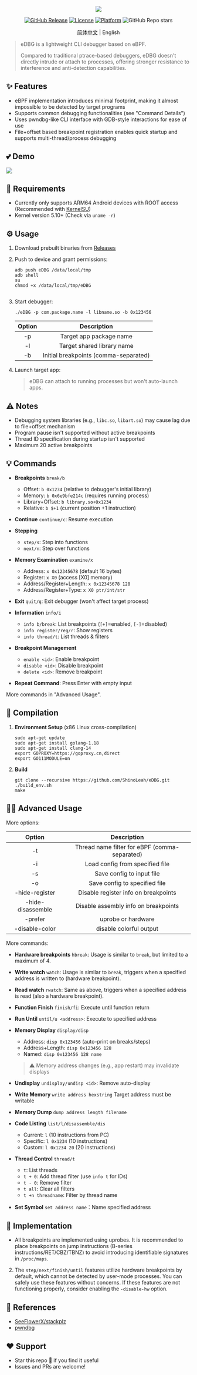 <div align="center">
  <img src="logo.png"/>

  [![GitHub Release](https://img.shields.io/github/v/release/ShinoLeah/eDBG?style=flat-square)](https://github.com/ShinoLeah/eDBG/releases)
  [![License](https://img.shields.io/github/license/ShinoLeah/eDBG?style=flat-square)](LICENSE)
  [![Platform](https://img.shields.io/badge/platform-Android%20ARM64-red.svg?style=flat-square)](https://www.android.com/)
  ![GitHub Repo stars](https://img.shields.io/github/stars/ShinoLeah/eDBG)

  [简体中文](READM.md) | English

</div>

> eDBG is a lightweight CLI debugger based on eBPF.<br />
>
> Compared to traditional ptrace-based debuggers, eDBG doesn't directly intrude or attach to processes, offering stronger resistance to interference and anti-detection capabilities.

## ✨ Features

- eBPF implementation introduces minimal footprint, making it almost impossible to be detected by target programs
- Supports common debugging functionalities (see "Command Details")
- Uses pwndbg-like CLI interface with GDB-style interactions for ease of use
- File+offset based breakpoint registration enables quick startup and supports multi-thread/process debugging

## 💕 Demo

![](demo.png)

## 🚀 Requirements

- Currently only supports ARM64 Android devices with ROOT access (Recommended with [KernelSU](https://github.com/tiann/KernelSU))
- Kernel version 5.10+ (Check via `uname -r`)

## ⚙️ Usage

1. Download prebuilt binaries from [Releases](https://github.com/ShinoLeah/eDBG/releases)

2. Push to device and grant permissions:
   ```shell
   adb push eDBG /data/local/tmp
   adb shell
   su
   chmod +x /data/local/tmp/eDBG


3. Start debugger:

   ```shell
   ./eDBG -p com.package.name -l libname.so -b 0x123456
   ```

   | Option |              Description              |
   | :----: | :-----------------------------------: |
   |   -p   |        Target app package name        |
   |   -l   |      Target shared library name       |
   |   -b   | Initial breakpoints (comma-separated) |
   
4. Launch target app:

   > eDBG can attach to running processes but won't auto-launch apps.

## ⚠️ Notes

- Debugging system libraries (e.g., `libc.so`, `libart.so`) may cause lag due to file+offset mechanism
- Program pause isn't supported without active breakpoints
- Thread ID specification during startup isn't supported
- Maximum 20 active breakpoints

## 💡 Commands

- **Breakpoints** `break/b`

  - Offset: `b 0x1234` (relative to debugger's initial library)
  - Memory: `b 0x6e9bfe214c` (requires running process)
  - Library+Offset: `b library.so+0x1234`
  - Relative: `b $+1` (current position +1 instruction)
- **Continue** `continue/c`: Resume execution
- **Stepping**

  - `step/s`: Step into functions
  - `next/n`: Step over functions
- **Memory Examination** `examine/x`

  - Address: `x 0x12345678` (default 16 bytes)
  - Register: `x X0` (access [X0] memory)
  - Address/Register+Length: `x 0x12345678 128`
  - Address/Register+Type: `x X0 ptr/int/str`
- **Exit** `quit/q`: Exit debugger (won't affect target process)
- **Information** `info/i`

  - `info b/break`: List breakpoints (`[+]`=enabled, `[-]`=disabled)
  - `info register/reg/r`: Show registers
  - `info thread/t`: List threads & filters
- **Breakpoint Management**

  - `enable <id>`: Enable breakpoint
  - `disable <id>`: Disable breakpoint
  - `delete <id>`: Remove breakpoint
- **Repeat Command**: Press Enter with empty input

More commands in "Advanced Usage".

## 🛫 Compilation

1. **Environment Setup** (x86 Linux cross-compilation)

   ```shell
   sudo apt-get update
   sudo apt-get install golang-1.18
   sudo apt-get install clang-14
   export GOPROXY=https://goproxy.cn,direct
   export GO111MODULE=on

2. **Build**

   ```shell
   git clone --recursive https://github.com/ShinoLeah/eDBG.git
   ./build_env.sh
   make
   ```

## 🧑‍💻 Advanced Usage

More options:

|      Option       |                  Description                  |
| :---------------: | :-------------------------------------------: |
|        -t         | Thread name filter for eBPF (comma-separated) |
|        -i         |        Load config from specified file        |
|        -s         |           Save config to input file           |
|        -o         |         Save config to specified file         |
|  -hide-register   |     Disable register info on breakpoints      |
| -hide-disassemble |     Disable assembly info on breakpoints      |
|      -prefer      |              uprobe or hardware               |
|  -disable-color   |            disable colorful output            |

More commands:

- **Hardware breakpoints** `hbreak`: Usage is similar to `break`, but limited to a maximum of 4.

- **Write watch** `watch`: Usage is similar to `break`, triggers when a specified address is written to (hardware breakpoint).

- **Read watch** `rwatch`: Same as above, triggers when a specified address is read (also a hardware breakpoint).

- **Function Finish** `finish/fi`: Execute until function return

- **Run Until** `until/u <address>`: Execute to specified address

- **Memory Display** `display/disp`

  - Address: `disp 0x123456` (auto-print on breaks/steps)
  - Address+Length: `disp 0x123456 128`
  - Named: `disp 0x123456 128 name`

  > ⚠️ Memory address changes (e.g., app restart) may invalidate displays

- **Undisplay** `undisplay/undisp <id>`: Remove auto-display

- **Write Memory** `write address hexstring` Target address must be writable

- **Memory Dump** `dump address length filename`

- **Code Listing** `list/l/disassemble/dis`

  - Current: `l` (10 instructions from PC)
  - Specific: `l 0x1234` (10 instructions)
  - Custom: `l 0x1234 20` (20 instructions)

- **Thread Control** `thread/t`

  - `t`: List threads
  - `t + 0`: Add thread filter (use `info t` for IDs)
  - `t - 0`: Remove filter
  - `t all`: Clear all filters
  - `t +n threadname`: Filter by thread name

- **Set Symbol** `set address name`：Name specified address

## 💭 Implementation

- All breakpoints are implemented using uprobes. It is recommended to place breakpoints on jump instructions (B-series instructions/RET/CBZ/TBNZ) to avoid introducing identifiable signatures in `/proc/maps`.
2. The `step/next/finish/until` features utilize hardware breakpoints by default, which cannot be detected by user-mode processes. You can safely use these features without concerns. If these features are not functioning properly, consider enabling the `-disable-hw` option.

## 🤝 References

- [SeeFlowerX/stackplz](https://github.com/SeeFlowerX/stackplz/tree/dev)
- [pwndbg](https://github.com/pwndbg/pwndbg)

## ❤️ Support

- Star this repo 🌟 if you find it useful
- Issues and PRs are welcome!